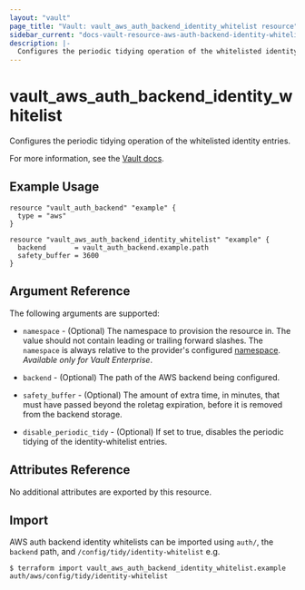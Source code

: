 ```yaml
---
layout: "vault"
page_title: "Vault: vault_aws_auth_backend_identity_whitelist resource"
sidebar_current: "docs-vault-resource-aws-auth-backend-identity-whitelist"
description: |-
  Configures the periodic tidying operation of the whitelisted identity entries.
---
```


# vault\_aws\_auth\_backend\_identity\_whitelist

Configures the periodic tidying operation of the whitelisted identity entries.

For more information, see the
[Vault docs](https://www.vaultproject.io/api-docs/auth/aws#configure-identity-whitelist-tidy-operation).

## Example Usage

```hcl
resource "vault_auth_backend" "example" {
  type = "aws"
}

resource "vault_aws_auth_backend_identity_whitelist" "example" {
  backend       = vault_auth_backend.example.path
  safety_buffer = 3600
}
```

## Argument Reference

The following arguments are supported:

* `namespace` - (Optional) The namespace to provision the resource in.
  The value should not contain leading or trailing forward slashes.
  The `namespace` is always relative to the provider's configured [namespace](/docs/providers/vault/index.html#namespace).
   *Available only for Vault Enterprise*.

* `backend` - (Optional) The path of the AWS backend being configured.

* `safety_buffer` - (Optional) The amount of extra time, in minutes, that must
  have passed beyond the roletag expiration, before it is removed from the
  backend storage.

* `disable_periodic_tidy` - (Optional) If set to true, disables the periodic
  tidying of the identity-whitelist entries.

## Attributes Reference

No additional attributes are exported by this resource.

## Import

AWS auth backend identity whitelists can be imported using `auth/`, the `backend` path, and `/config/tidy/identity-whitelist` e.g.

```
$ terraform import vault_aws_auth_backend_identity_whitelist.example auth/aws/config/tidy/identity-whitelist
```
